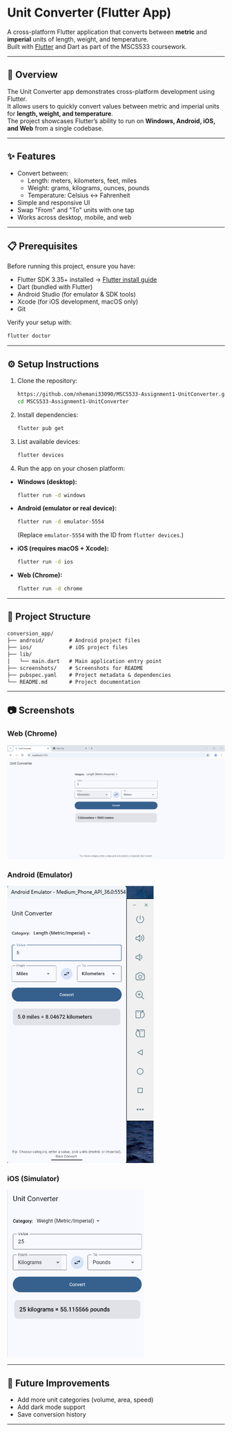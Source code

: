 # Unit Converter (Flutter App)

A cross-platform Flutter application that converts between **metric** and **imperial** units of length, weight, and temperature.  
Built with [Flutter](https://flutter.dev) and Dart as part of the MSCS533 coursework.

---

## 📖 Overview
The Unit Converter app demonstrates cross-platform development using Flutter.  
It allows users to quickly convert values between metric and imperial units for **length, weight, and temperature**.  
The project showcases Flutter’s ability to run on **Windows, Android, iOS, and Web** from a single codebase.

---

## ✨ Features
- Convert between:
  - Length: meters, kilometers, feet, miles
  - Weight: grams, kilograms, ounces, pounds
  - Temperature: Celsius ↔ Fahrenheit
- Simple and responsive UI
- Swap "From" and "To" units with one tap
- Works across desktop, mobile, and web

---

## 📋 Prerequisites
Before running this project, ensure you have:
- Flutter SDK 3.35+ installed → [Flutter install guide](https://docs.flutter.dev/get-started/install)
- Dart (bundled with Flutter)
- Android Studio (for emulator & SDK tools)
- Xcode (for iOS development, macOS only)
- Git

Verify your setup with:
```bash
flutter doctor
```

---

## ⚙️ Setup Instructions

1. Clone the repository:
   ```bash
   https://github.com/nhemani33090/MSCS533-Assignment1-UnitConverter.git
   cd MSCS533-Assignment1-UnitConverter
   ```

2. Install dependencies:
   ```bash
   flutter pub get
   ```

3. List available devices:
   ```bash
   flutter devices
   ```

4. Run the app on your chosen platform:

- **Windows (desktop):**
  ```bash
  flutter run -d windows
  ```

- **Android (emulator or real device):**
  ```bash
  flutter run -d emulator-5554
  ```
  (Replace `emulator-5554` with the ID from `flutter devices`.)

- **iOS (requires macOS + Xcode):**
  ```bash
  flutter run -d ios
  ```

- **Web (Chrome):**
  ```bash
  flutter run -d chrome
  ```

---

## 📂 Project Structure
```
conversion_app/
├── android/        # Android project files
├── ios/            # iOS project files
├── lib/
│   └── main.dart   # Main application entry point
├── screenshots/    # Screenshots for README
├── pubspec.yaml    # Project metadata & dependencies
└── README.md       # Project documentation
```

---

## 📷 Screenshots

### Web (Chrome)
![Web Screenshot](Screenshots/Web.png)

### Android (Emulator)
![Android Screenshot](Screenshots/Android.png)

### iOS (Simulator)
![iOS Screenshot](Screenshots/iOS.png)

---

## 🚀 Future Improvements
- Add more unit categories (volume, area, speed)
- Add dark mode support
- Save conversion history

---
